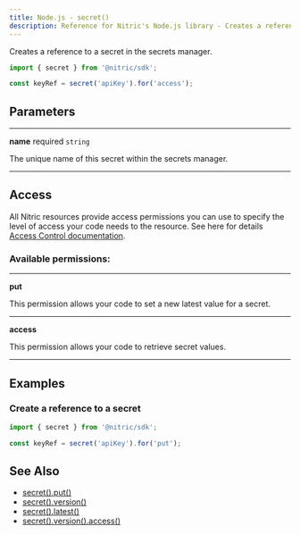 ```yaml
---
title: Node.js - secret()
description: Reference for Nitric's Node.js library - Creates a reference to a secret in the secrets manager.
---
```


Creates a reference to a secret in the secrets manager.

```javascript
import { secret } from '@nitric/sdk';

const keyRef = secret('apiKey').for('access');
```

## Parameters

---

**name** required `string`

The unique name of this secret within the secrets manager.

---

## Access

All Nitric resources provide access permissions you can use to specify the level of access your code needs to the resource. See here for details [Access Control documentation](../../../../access-control).

### Available permissions:

---

**put**

This permission allows your code to set a new latest value for a secret.

---

**access**

This permission allows your code to retrieve secret values.

---

## Examples

### Create a reference to a secret

```javascript
import { secret } from '@nitric/sdk';

const keyRef = secret('apiKey').for('put');
```

## See Also

- [secret().put()](./secret-put)
- [secret().version()](./secret-version)
- [secret().latest()](./secret-latest)
- [secret().version().access()](./secret-version-access)

